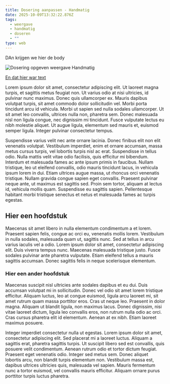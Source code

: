 ```yaml
---
title: Dosering aanpassen - Handmatig
date: 2025-10-09T13:32:22.876Z
tags:
  - weergave
  - handmatig
  - doseren
  - ""
type: web
---
```

D﻿An krijgen we hier de body

![Dosering opgeven weergave Handmatig](/uploads/screenshot-2025-10-09-at-08-34-08-medimo-evs.png "Dosering opgeven weergave Handmatig")

[E﻿n dat hier war text](#hier-een-ander-hoofdstuk)

Lorem ipsum dolor sit amet, consectetur adipiscing elit. Ut laoreet magna turpis, et sagittis metus feugiat non. Ut varius odio at nisi ultricies, id pulvinar nunc maximus. Donec quis ullamcorper ex. Mauris dapibus volutpat turpis, sit amet commodo dolor sollicitudin vel. Morbi porta tincidunt arcu id vehicula. Morbi ut sapien sed nulla sodales ullamcorper. Ut sit amet leo convallis, ultrices nulla non, pharetra sem. Donec malesuada nisl non ligula congue, nec dignissim mi tincidunt. Fusce vulputate lectus eu nibh molestie aliquet. Ut augue ligula, elementum sed mauris et, euismod semper ligula. Integer pulvinar consectetur tempus.

Suspendisse varius velit nec ante ornare lacinia. Donec finibus elit non elit venenatis volutpat. Vestibulum imperdiet, enim et ornare accumsan, massa metus cursus turpis, vel lobortis turpis nisl ac erat. Suspendisse in tellus odio. Nulla mattis velit vitae odio facilisis, quis efficitur mi bibendum. Interdum et malesuada fames ac ante ipsum primis in faucibus. Nullam tristique, leo ut eleifend convallis, odio mauris tincidunt lacus, in vehicula ipsum lorem in dui. Etiam ultrices augue massa, ut rhoncus orci venenatis tristique. Nullam gravida congue sapien eget convallis. Praesent pulvinar neque ante, ut maximus est sagittis sed. Proin sem tortor, aliquam at lectus id, vehicula mollis quam. Suspendisse eu sagittis sapien. Pellentesque habitant morbi tristique senectus et netus et malesuada fames ac turpis egestas.

## H﻿ier een hoofdstuk

Maecenas sit amet libero in nulla elementum condimentum a et lorem. Praesent sapien felis, congue ac orci eu, venenatis mollis lorem. Vestibulum in nulla sodales, malesuada quam ut, sagittis nunc. Sed at tellus in arcu varius iaculis vel a odio. Lorem ipsum dolor sit amet, consectetur adipiscing elit. Duis viverra tempus nunc. Maecenas malesuada tristique justo. Fusce sodales pulvinar ante pharetra vulputate. Etiam eleifend tellus a mauris sagittis accumsan. Donec sagittis felis in neque scelerisque elementum.

### H﻿ier een ander hoofdstuk

Maecenas suscipit nisl ultricies ante sodales dapibus et eu dui. Duis accumsan volutpat mi in sollicitudin. Donec vel odio sit amet lorem tristique efficitur. Aliquam luctus, leo at congue euismod, ligula arcu laoreet mi, sit amet rutrum quam massa porttitor eros. Cras ut neque leo. Praesent in dolor magna. Aliquam ut blandit ligula, non maximus lacus. Donec dignissim, nisi vitae laoreet dictum, ligula leo convallis eros, non rutrum nulla odio ac orci. Cras cursus pharetra elit id elementum. Aenean at ex nibh. Etiam laoreet maximus posuere.

Integer imperdiet consectetur nulla ut egestas. Lorem ipsum dolor sit amet, consectetur adipiscing elit. Sed placerat mi a laoreet luctus. Aliquam a sagittis erat, pharetra sagittis turpis. Ut suscipit libero sed est convallis, quis posuere velit condimentum. Aenean rutrum odio et tortor dictum feugiat. Praesent eget venenatis odio. Integer sed metus sem. Donec aliquet lobortis arcu, non blandit turpis elementum non. Vestibulum massa est, dapibus ultrices ultricies quis, malesuada vel sapien. Mauris fermentum nunc a tortor euismod, vel convallis mauris efficitur. Aliquam ornare purus porttitor turpis luctus pharetra.